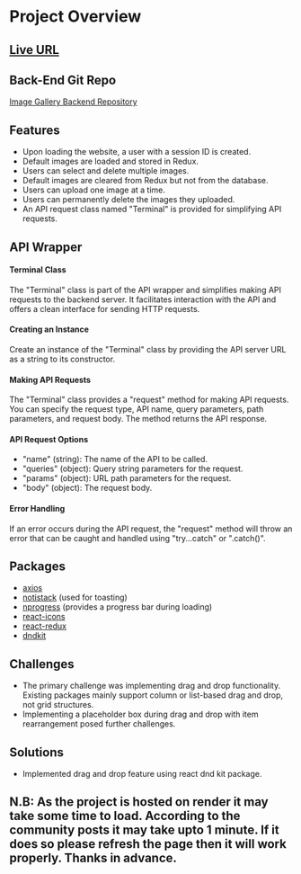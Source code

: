 # Project Overview

## [Live URL](https://image-gallery-bucy.onrender.com)

## Back-End Git Repo
[Image Gallery Backend Repository](https://github.com/Yeasir-Hossain/image-gallery-backend)

## Features
- Upon loading the website, a user with a session ID is created.
- Default images are loaded and stored in Redux.
- Users can select and delete multiple images.
- Default images are cleared from Redux but not from the database.
- Users can upload one image at a time.
- Users can permanently delete the images they uploaded.
- An API request class named "Terminal" is provided for simplifying API requests.

## API Wrapper

#### Terminal Class
The "Terminal" class is part of the API wrapper and simplifies making API requests to the backend server. It facilitates interaction with the API and offers a clean interface for sending HTTP requests.

#### Creating an Instance
Create an instance of the "Terminal" class by providing the API server URL as a string to its constructor.

#### Making API Requests
The "Terminal" class provides a "request" method for making API requests. You can specify the request type, API name, query parameters, path parameters, and request body. The method returns the API response.

#### API Request Options
- "name" (string): The name of the API to be called.
- "queries" (object): Query string parameters for the request.
- "params" (object): URL path parameters for the request.
- "body" (object): The request body.

#### Error Handling
If an error occurs during the API request, the "request" method will throw an error that can be caught and handled using "try...catch" or ".catch()".

## Packages
- [axios](https://www.npmjs.com/package/axios)
- [notistack](https://www.npmjs.com/package/notistack) (used for toasting)
- [nprogress](https://www.npmjs.com/package/nprogress) (provides a progress bar during loading)
- [react-icons](https://www.npmjs.com/package/react-icons)
- [react-redux](https://www.npmjs.com/package/react-redux)
- [dndkit](https://docs.dndkit.com/introduction/installation)

## Challenges
- The primary challenge was implementing drag and drop functionality. Existing packages mainly support column or list-based drag and drop, not grid structures.
- Implementing a placeholder box during drag and drop with item rearrangement posed further challenges.

## Solutions
- Implemented drag and drop feature using react dnd kit package.


## N.B: As the project is hosted on render it may take some time to load. According to the community posts it may take upto 1 minute. If it does so please refresh the page then it will work properly. Thanks in advance.
